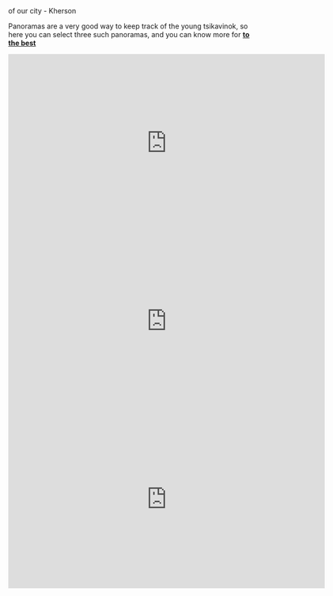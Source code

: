<section>
    <title> Panoramas </title>
    <subtitle>of our city - Kherson</subtitle>
</section>

Panoramas are a very good way to keep track of the young tsikavinok, so here you can select three such panoramas, and you can know more for **[to the best](https://3dkherson.com/)**

<imgrow>
    <pic image_file="panorama.png" alt="Приклад панорами" />
    <pic image_file="panorama2.png" alt="Приклад панорами" />
</imgrow>

<imgrow>
    <iframe width='640' height='360' src='https://roundme.com/embed/613781/1949571' frameborder='0' webkitallowfullscreen mozallowfullscreen allowfullscreen></iframe>
</imgrow>

<imgrow>
    <iframe width='640' height='360' src='https://roundme.com/embed/63749/157557' frameborder='0' webkitallowfullscreen mozallowfullscreen allowfullscreen></iframe>
</imgrow>

<imgrow>
    <iframe width='640' height='360' src='https://roundme.com/embed/659120/2086025' frameborder='0' webkitallowfullscreen mozallowfullscreen allowfullscreen></iframe>
</imgrow>
